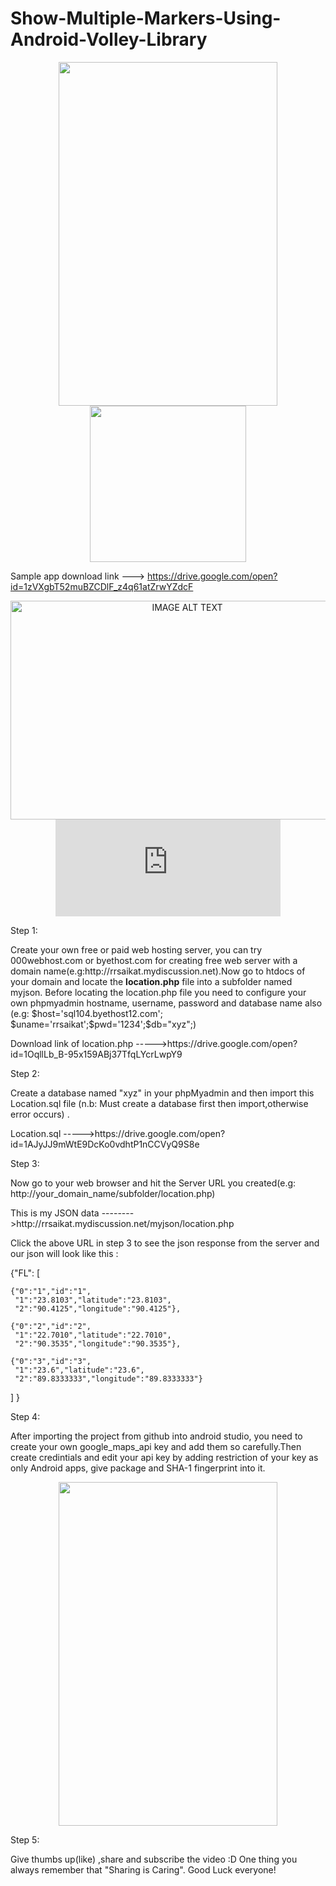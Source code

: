 # Show-Multiple-Markers-Using-Android-Volley-Library

<p align="center">
  <img src="https://github.com/rrsaikat/MultipleMarker_Using_Volley/raw/master/Screenshot_2018-04-16-09-05-04.png" height="550" width="350"/>
  <img src="your_relative_path_here_number_2_large_name" width="250"/>
</p>

Sample app download link ---> https://drive.google.com/open?id=1zVXgbT52muBZCDlF_z4q61atZrwYZdcF

<div align="center">
  <a href="https://www.youtube.com/watch?v=GcAQMNljno4"><img src="https://github.com/rrsaikat/MultipleMarker_Using_Volley/raw/master/youtube%20video%20pic.PNG" height="350" width="550" alt="IMAGE ALT TEXT"></a>
</div>

<div align="center">
	<iframe width="360" height="155" src="https://www.youtube.com/watch?v=GcAQMNljno4" frameborder="0" allowfullscreen>
	</iframe>
</div>


<p>Step 1:</p>
<p>Create your own free or paid web hosting server, you can try 000webhost.com or byethost.com for creating free web server with a domain
name(e.g:http://rrsaikat.mydiscussion.net).Now go to htdocs of your domain and locate the <b>location.php</b> file into a subfolder named 
myjson. Before locating the location.php file you need to configure your own phpmyadmin hostname, username, password and database name 
also (e.g: $host='sql104.byethost12.com'; $uname='rrsaikat';$pwd='1234';$db="xyz";)</p>
<p>Download link of location.php ----->https://drive.google.com/open?id=1OqllLb_B-95x159ABj37TfqLYcrLwpY9</p>


<p>Step 2:</p>
<p>Create a database named "xyz" in your phpMyadmin and then import this Location.sql file (n.b: Must create a database first then import,otherwise error occurs) .</p>
<p>Location.sql ----->https://drive.google.com/open?id=1AJyJJ9mWtE9DcKo0vdhtP1nCCVyQ9S8e</p>

<p>Step 3:</p>
<p>Now go to your web browser and hit the Server URL you created(e.g: http://your_domain_name/subfolder/location.php)</p>
<p>This is my JSON data -------->http://rrsaikat.mydiscussion.net/myjson/location.php </p>
<p>Click the above URL in step 3 to see the json response from the server and our json will look like this :</p>

{"FL":
 [

	{"0":"1","id":"1",
	 "1":"23.8103","latitude":"23.8103",
	 "2":"90.4125","longitude":"90.4125"},

	{"0":"2","id":"2",
	 "1":"22.7010","latitude":"22.7010",
	 "2":"90.3535","longitude":"90.3535"},

	{"0":"3","id":"3",
	 "1":"23.6","latitude":"23.6",
	 "2":"89.8333333","longitude":"89.8333333"}
 ]
}


<p>Step 4:</p>
<p>After importing the project from github into android studio, you need to create your own google_maps_api key and add them so carefully.Then create credintials and edit your api key by adding restriction of your key as only Android apps, give package and SHA-1 fingerprint into it.</p>
<p align="center">
  <img src="https://github.com/rrsaikat/MultipleMarker_Using_Volley/raw/master/Capture.JPG" height="550" width="350"/>
</p>



<p>Step 5:</p>
<p>Give thumbs up(like) ,share and subscribe the video :D 
One thing you always remember that "Sharing is Caring". Good Luck everyone!</p>


